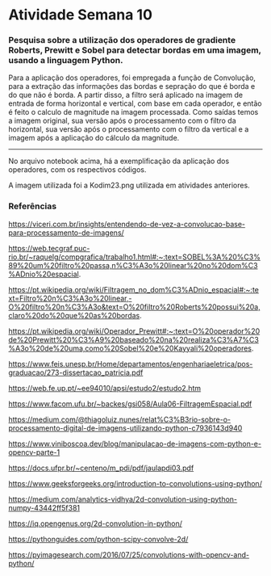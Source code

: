 # Atividade Semana 10

### Pesquisa sobre a utilização dos operadores de gradiente Roberts, Prewitt e Sobel para detectar bordas em uma imagem, usando a linguagem Python.

Para a aplicação dos operadores, foi empregada a função de Convolução, para a extração das informações das bordas e sepração do que é borda e do que não é borda. A partir disso, a filtro será aplicado na imagem de entrada de forma horizontal e vertical, com base em cada operador, e então é feito o calculo de magnitude na imagem processada.
Como saídas temos a imagem original, sua versão após o processamento com o filtro da horizontal, sua versão após o processamento com o filtro da vertical e a imagem após a aplicação do cálculo da magnitude.

--------------------------------------------
No arquivo notebook acima, há a exemplificação da aplicação dos operadores, com os respectivos códigos.

A imagem utilizada foi a Kodim23.png utilizada em atividades anteriores.



### Referências

https://viceri.com.br/insights/entendendo-de-vez-a-convolucao-base-para-processamento-de-imagens/

https://web.tecgraf.puc-rio.br/~raquelg/compgrafica/trabalho1.html#:~:text=SOBEL%3A%20%C3%89%20um%20filtro%20passa,n%C3%A3o%20linear%20no%20dom%C3%ADnio%20espacial.

https://pt.wikipedia.org/wiki/Filtragem_no_dom%C3%ADnio_espacial#:~:text=Filtro%20n%C3%A3o%20linear,-O%20filtro%20n%C3%A3o&text=O%20filtro%20Roberts%20possui%20a,claro%20do%20que%20as%20bordas.

https://pt.wikipedia.org/wiki/Operador_Prewitt#:~:text=O%20operador%20de%20Prewitt%20%C3%A9%20baseado%20na%20realiza%C3%A7%C3%A3o%20de%20uma,como%20Sobel%20e%20Kayyali%20operadores.

https://www.feis.unesp.br/Home/departamentos/engenhariaeletrica/pos-graduacao/273-dissertacao_patricia.pdf

https://web.fe.up.pt/~ee94010/apsi/estudo2/estudo2.htm

https://www.facom.ufu.br/~backes/gsi058/Aula06-FiltragemEspacial.pdf

https://medium.com/@thiagoluiz.nunes/relat%C3%B3rio-sobre-o-processamento-digital-de-imagens-utilizando-python-c7936143d940

https://www.viniboscoa.dev/blog/manipulacao-de-imagens-com-python-e-opencv-parte-1

https://docs.ufpr.br/~centeno/m_pdi/pdf/jaulapdi03.pdf

https://www.geeksforgeeks.org/introduction-to-convolutions-using-python/

https://medium.com/analytics-vidhya/2d-convolution-using-python-numpy-43442ff5f381

https://iq.opengenus.org/2d-convolution-in-python/

https://pythonguides.com/python-scipy-convolve-2d/

https://pyimagesearch.com/2016/07/25/convolutions-with-opencv-and-python/
